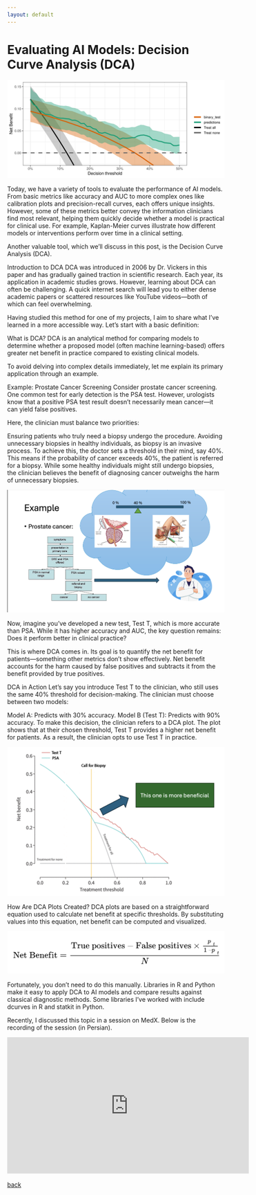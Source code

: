 ```yaml
---
layout: default
---
```


# Evaluating AI Models: Decision Curve Analysis (DCA)

![Evaluating AI Models: Decision Curve Analysis (DCA)](assets/img/post3-cover.png)

Today, we have a variety of tools to evaluate the performance of AI models. From basic metrics like accuracy and AUC to more complex ones like calibration plots and precision-recall curves, each offers unique insights. However, some of these metrics better convey the information clinicians find most relevant, helping them quickly decide whether a model is practical for clinical use. For example, Kaplan-Meier curves illustrate how different models or interventions perform over time in a clinical setting.

Another valuable tool, which we’ll discuss in this post, is the Decision Curve Analysis (DCA).

Introduction to DCA
DCA was introduced in 2006 by Dr. Vickers in this paper and has gradually gained traction in scientific research. Each year, its application in academic studies grows. However, learning about DCA can often be challenging. A quick internet search will lead you to either dense academic papers or scattered resources like YouTube videos—both of which can feel overwhelming.

Having studied this method for one of my projects, I aim to share what I’ve learned in a more accessible way. Let’s start with a basic definition:

What is DCA?
DCA is an analytical method for comparing models to determine whether a proposed model (often machine learning-based) offers greater net benefit in practice compared to existing clinical models.

To avoid delving into complex details immediately, let me explain its primary application through an example.

Example: Prostate Cancer Screening
Consider prostate cancer screening. One common test for early detection is the PSA test. However, urologists know that a positive PSA test result doesn’t necessarily mean cancer—it can yield false positives.

Here, the clinician must balance two priorities:

Ensuring patients who truly need a biopsy undergo the procedure.
Avoiding unnecessary biopsies in healthy individuals, as biopsy is an invasive process.
To achieve this, the doctor sets a threshold in their mind, say 40%. This means if the probability of cancer exceeds 40%, the patient is referred for a biopsy. While some healthy individuals might still undergo biopsies, the clinician believes the benefit of diagnosing cancer outweighs the harm of unnecessary biopsies.

![Evaluating AI Models: Decision Curve Analysis (DCA)](assets/img/post3-1.png)

Now, imagine you’ve developed a new test, Test T, which is more accurate than PSA. While it has higher accuracy and AUC, the key question remains: Does it perform better in clinical practice?

This is where DCA comes in. Its goal is to quantify the net benefit for patients—something other metrics don’t show effectively. Net benefit accounts for the harm caused by false positives and subtracts it from the benefit provided by true positives.

DCA in Action
Let’s say you introduce Test T to the clinician, who still uses the same 40% threshold for decision-making. The clinician must choose between two models:

Model A: Predicts with 30% accuracy.
Model B (Test T): Predicts with 90% accuracy.
To make this decision, the clinician refers to a DCA plot. The plot shows that at their chosen threshold, Test T provides a higher net benefit for patients. As a result, the clinician opts to use Test T in practice.

![Evaluating AI Models: Decision Curve Analysis (DCA)](assets/img/post3-2.png)

How Are DCA Plots Created?
DCA plots are based on a straightforward equation used to calculate net benefit at specific thresholds. By substituting values into this equation, net benefit can be computed and visualized.

![Evaluating AI Models: Decision Curve Analysis (DCA)](assets/img/post3-3.png)

Fortunately, you don’t need to do this manually. Libraries in R and Python make it easy to apply DCA to AI models and compare results against classical diagnostic methods. Some libraries I’ve worked with include dcurves in R and statkit in Python.

Recently, I discussed this topic in a session on MedX. Below is the recording of the session (in Persian).

<iframe width="560" height="315" src="https://www.youtube.com/embed/uByJJADL_WY?si=pho5329idCTITwLt" title="YouTube video player" frameborder="0" allow="accelerometer; autoplay; clipboard-write; encrypted-media; gyroscope; picture-in-picture; web-share" referrerpolicy="strict-origin-when-cross-origin" allowfullscreen></iframe>

[back](./)
